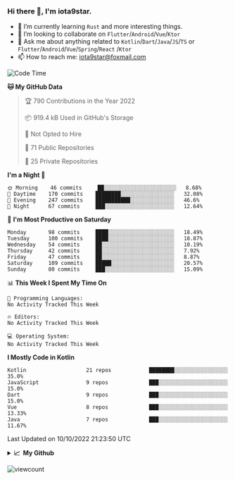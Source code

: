 ### Hi there 👋, I'm iota9star.

- 🌱 I’m currently learning `Rust` and more interesting things.
- 👯 I’m looking to collaborate on `Flutter`/`Android`/`Vue`/`Ktor`
- 💬 Ask me about anything related to `Kotlin`/`Dart`/`Java`/`JS`/`TS` or `Flutter`/`Android`/`Vue`/`Spring`/`React`
  /`Ktor`
- 📫 How to reach me: [iota9star@foxmail.com](iota9star@foxmail.com)



<!--START_SECTION:waka-->
![Code Time](http://img.shields.io/badge/Code%20Time-3%2C090%20hrs%2054%20mins-blue)

**🐱 My GitHub Data** 

> 🏆 790 Contributions in the Year 2022
 > 
> 📦 919.4 kB Used in GitHub's Storage 
 > 
> 🚫 Not Opted to Hire
 > 
> 📜 71 Public Repositories 
 > 
> 🔑 25 Private Repositories  
 > 
**I'm a Night 🦉** 

```text
🌞 Morning    46 commits     ██░░░░░░░░░░░░░░░░░░░░░░░   8.68% 
🌆 Daytime    170 commits    ████████░░░░░░░░░░░░░░░░░   32.08% 
🌃 Evening    247 commits    ███████████░░░░░░░░░░░░░░   46.6% 
🌙 Night      67 commits     ███░░░░░░░░░░░░░░░░░░░░░░   12.64%

```
📅 **I'm Most Productive on Saturday** 

```text
Monday       98 commits     ████░░░░░░░░░░░░░░░░░░░░░   18.49% 
Tuesday      100 commits    ████░░░░░░░░░░░░░░░░░░░░░   18.87% 
Wednesday    54 commits     ██░░░░░░░░░░░░░░░░░░░░░░░   10.19% 
Thursday     42 commits     ██░░░░░░░░░░░░░░░░░░░░░░░   7.92% 
Friday       47 commits     ██░░░░░░░░░░░░░░░░░░░░░░░   8.87% 
Saturday     109 commits    █████░░░░░░░░░░░░░░░░░░░░   20.57% 
Sunday       80 commits     ███░░░░░░░░░░░░░░░░░░░░░░   15.09%

```


📊 **This Week I Spent My Time On** 

```text
💬 Programming Languages: 
No Activity Tracked This Week

🔥 Editors: 
No Activity Tracked This Week

💻 Operating System: 
No Activity Tracked This Week

```

**I Mostly Code in Kotlin** 

```text
Kotlin                   21 repos            ████████░░░░░░░░░░░░░░░░░   35.0% 
JavaScript               9 repos             ███░░░░░░░░░░░░░░░░░░░░░░   15.0% 
Dart                     9 repos             ███░░░░░░░░░░░░░░░░░░░░░░   15.0% 
Vue                      8 repos             ███░░░░░░░░░░░░░░░░░░░░░░   13.33% 
Java                     7 repos             ███░░░░░░░░░░░░░░░░░░░░░░   11.67%

```



 Last Updated on 10/10/2022 21:23:50 UTC
<!--END_SECTION:waka-->

<details>
  <summary><b>📈&nbsp;&nbsp;My Github</b></summary>
  <br>
  <img src='https://github-profile-trophy.vercel.app/?username=iota9star'>
  <img src='https://bad-apple-github-readme.vercel.app/api?show_bg=1&username=iota9star&hide_title=true'>
  <img src='http://cr-skills-chart-widget.azurewebsites.net/api/api?username=iota9star'>
</details>


![viewcount](https://count.getloli.com/get/@iota9star?theme=rule34)
